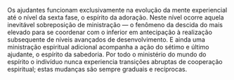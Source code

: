 ﻿Os ajudantes funcionam exclusivamente na evolução da mente experiencial até o nível da sexta fase, o espírito da adoração. Neste nível ocorre aquela inevitável sobreposição de ministração — o fenômeno da descida do mais elevado para se coordenar com o inferior em antecipação à realização subsequente de níveis avançados de desenvolvimento. E ainda uma ministração espiritual adicional acompanha a ação do sétimo e último ajudante, o espírito da sabedoria. Por todo o ministério do mundo do espírito o indivíduo nunca experiencia transições abruptas de cooperação espiritual; estas mudanças são sempre graduais e recíprocas.